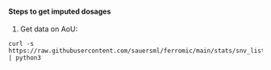#### Steps to get imputed dosages
1. Get data on AoU:
```
curl -s https://raw.githubusercontent.com/sauersml/ferromic/main/stats/snv_list_acaf_download.py | python3
```

